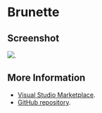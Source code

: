 # Brunette



## Screenshot
![](https://raw.githubusercontent.com/gerane/VSCodeThemes/master/gerane.Theme-Brunette/screenshot.png).


## More Information
* [Visual Studio Marketplace](https://marketplace.visualstudio.com/items/gerane.Theme-Brunette).
* [GitHub repository](https://github.com/gerane/VSCodeThemes).
